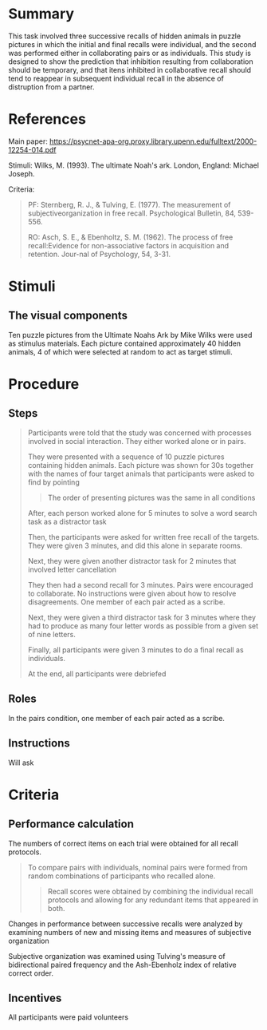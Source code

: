 # Summary
This task involved three successive recalls of hidden animals in puzzle pictures in which the initial and final recalls were individual, and the second was performed either in collaborating pairs or as individuals. This study is designed to show the prediction that inhibition resulting from collaboration should be temporary, and that itens inhibited in collaborative recall should tend to reappear in subsequent individual recall in the absence of distruption from a partner.

# References
Main paper: https://psycnet-apa-org.proxy.library.upenn.edu/fulltext/2000-12254-014.pdf

Stimuli: Wilks, M. (1993). The ultimate Noah's ark. London, England: Michael Joseph.

Criteria:
> PF: Sternberg, R. J., & Tulving, E. (1977). The measurement of subjectiveorganization in free recall. Psychological Bulletin, 84, 539-556.
> 
> RO: Asch, S. E., & Ebenholtz, S. M. (1962). The process of free recall:Evidence for non-associative factors in acquisition and retention. Jour-nal of Psychology, 54, 3-31.

# Stimuli
## The visual components
Ten puzzle pictures from the Ultimate Noahs Ark by Mike Wilks were used as stimulus materials. Each picture contained approximately 40 hidden animals, 4 of which were selected at random to act as target stimuli.

# Procedure
## Steps
>Participants were told that the study was concerned with processes involved in social interaction. They either worked alone or in pairs.
>
>They were presented with a sequence of 10 puzzle pictures containing hidden animals. Each picture was shown for 30s together with the names of four target animals that participants were asked to find by pointing
>> The order of presenting pictures was the same in all conditions
>
>After, each person worked alone for 5 minutes to solve a word search task as a distractor task
>
>Then, the participants were asked for written free recall of the targets. They were given 3 minutes, and did this alone in separate rooms. 
>
>Next, they were given another distractor task for 2 minutes that involved letter cancellation
>
>They then had a second recall for 3 minutes. Pairs were encouraged to collaborate. No instructions were given about how to resolve disagreements. One member of each pair acted as a scribe.
>
>Next, they were given a third distractor task for 3 minutes where they had to produce as many four letter words as possible from a given set of nine letters.
>
>Finally, all participants were given 3 minutes to do a final recall as individuals.
>
>At the end, all participants were debriefed

## Roles 
In the pairs condition, one member of each pair acted as a scribe.

## Instructions
Will ask

# Criteria
## Performance calculation
The numbers of correct items on each trial were obtained for all recall protocols. 
>To compare pairs with individuals, nominal pairs were formed from random combinations of participants who recalled alone. 
>>Recall scores were obtained by combining the individual recall protocols and allowing for any redundant items that appeared in both.

Changes in performance between successive recalls were analyzed by examining numbers of new and missing items and measures of subjective organization

Subjective organization was examined using Tulving's measure of bidirectional paired frequency and the Ash-Ebenholz index of relative correct order.


## Incentives
All participants were paid volunteers
